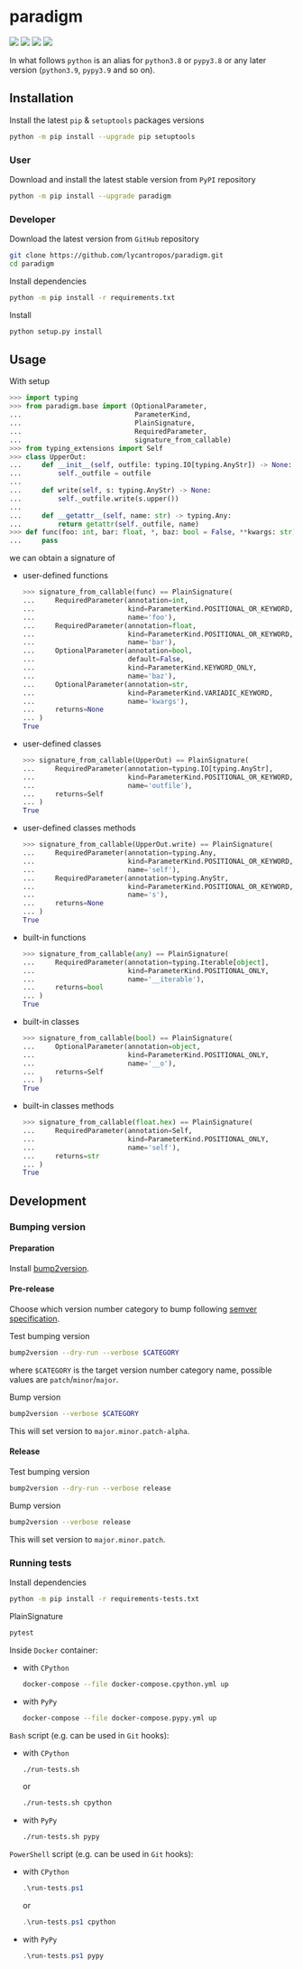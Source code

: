 paradigm
========

[![](https://github.com/lycantropos/paradigm/workflows/CI/badge.svg)](https://github.com/lycantropos/paradigm/actions/workflows/ci.yml "Github Actions")
[![](https://codecov.io/gh/lycantropos/paradigm/branch/master/graph/badge.svg)](https://codecov.io/gh/lycantropos/paradigm "Codecov")
[![](https://img.shields.io/github/license/lycantropos/paradigm.svg)](https://github.com/lycantropos/paradigm/blob/master/LICENSE "License")
[![](https://badge.fury.io/py/paradigm.svg)](https://badge.fury.io/py/paradigm "PyPI")

In what follows `python` is an alias for `python3.8` or `pypy3.8`
or any later version (`python3.9`, `pypy3.9` and so on).

Installation
------------

Install the latest `pip` & `setuptools` packages versions
```bash
python -m pip install --upgrade pip setuptools
```

### User

Download and install the latest stable version from `PyPI` repository
```bash
python -m pip install --upgrade paradigm
```

### Developer

Download the latest version from `GitHub` repository
```bash
git clone https://github.com/lycantropos/paradigm.git
cd paradigm
```

Install dependencies
```bash
python -m pip install -r requirements.txt
```

Install
```bash
python setup.py install
```

Usage
-----

With setup
```python
>>> import typing
>>> from paradigm.base import (OptionalParameter,
...                            ParameterKind,
...                            PlainSignature,
...                            RequiredParameter,
...                            signature_from_callable)
>>> from typing_extensions import Self
>>> class UpperOut:
...     def __init__(self, outfile: typing.IO[typing.AnyStr]) -> None:
...         self._outfile = outfile
... 
...     def write(self, s: typing.AnyStr) -> None:
...         self._outfile.write(s.upper())
... 
...     def __getattr__(self, name: str) -> typing.Any:
...         return getattr(self._outfile, name)
>>> def func(foo: int, bar: float, *, baz: bool = False, **kwargs: str) -> None:
...     pass

```
we can obtain a signature of
- user-defined functions
  ```python
  >>> signature_from_callable(func) == PlainSignature(
  ...     RequiredParameter(annotation=int,
  ...                       kind=ParameterKind.POSITIONAL_OR_KEYWORD,
  ...                       name='foo'),
  ...     RequiredParameter(annotation=float,
  ...                       kind=ParameterKind.POSITIONAL_OR_KEYWORD,
  ...                       name='bar'),
  ...     OptionalParameter(annotation=bool,
  ...                       default=False,
  ...                       kind=ParameterKind.KEYWORD_ONLY,
  ...                       name='baz'),
  ...     OptionalParameter(annotation=str,
  ...                       kind=ParameterKind.VARIADIC_KEYWORD,
  ...                       name='kwargs'),
  ...     returns=None
  ... )
  True
  
  ```
- user-defined classes
  ```python
  >>> signature_from_callable(UpperOut) == PlainSignature(
  ...     RequiredParameter(annotation=typing.IO[typing.AnyStr],
  ...                       kind=ParameterKind.POSITIONAL_OR_KEYWORD,
  ...                       name='outfile'),
  ...     returns=Self
  ... )
  True
  
  ```
- user-defined classes methods
  ```python
  >>> signature_from_callable(UpperOut.write) == PlainSignature(
  ...     RequiredParameter(annotation=typing.Any,
  ...                       kind=ParameterKind.POSITIONAL_OR_KEYWORD,
  ...                       name='self'),
  ...     RequiredParameter(annotation=typing.AnyStr,
  ...                       kind=ParameterKind.POSITIONAL_OR_KEYWORD,
  ...                       name='s'),
  ...     returns=None
  ... )
  True
  
  ```
- built-in functions
  ```python
  >>> signature_from_callable(any) == PlainSignature(
  ...     RequiredParameter(annotation=typing.Iterable[object],
  ...                       kind=ParameterKind.POSITIONAL_ONLY,
  ...                       name='__iterable'),
  ...     returns=bool
  ... )
  True
  
  ```
- built-in classes
  ```python
  >>> signature_from_callable(bool) == PlainSignature(
  ...     OptionalParameter(annotation=object,
  ...                       kind=ParameterKind.POSITIONAL_ONLY,
  ...                       name='__o'),
  ...     returns=Self
  ... )
  True
  
  ```
- built-in classes methods
  ```python
  >>> signature_from_callable(float.hex) == PlainSignature(
  ...     RequiredParameter(annotation=Self,
  ...                       kind=ParameterKind.POSITIONAL_ONLY,
  ...                       name='self'),
  ...     returns=str
  ... )
  True
  
  ```

Development
-----------

### Bumping version

#### Preparation

Install
[bump2version](https://github.com/c4urself/bump2version#installation).

#### Pre-release

Choose which version number category to bump following [semver
specification](http://semver.org/).

Test bumping version
```bash
bump2version --dry-run --verbose $CATEGORY
```

where `$CATEGORY` is the target version number category name, possible
values are `patch`/`minor`/`major`.

Bump version
```bash
bump2version --verbose $CATEGORY
```

This will set version to `major.minor.patch-alpha`. 

#### Release

Test bumping version
```bash
bump2version --dry-run --verbose release
```

Bump version
```bash
bump2version --verbose release
```

This will set version to `major.minor.patch`.

### Running tests

Install dependencies
```bash
python -m pip install -r requirements-tests.txt
```

PlainSignature
```bash
pytest
```

Inside `Docker` container:
- with `CPython`
  ```bash
  docker-compose --file docker-compose.cpython.yml up
  ```
- with `PyPy`
  ```bash
  docker-compose --file docker-compose.pypy.yml up
  ```

`Bash` script (e.g. can be used in `Git` hooks):
- with `CPython`
  ```bash
  ./run-tests.sh
  ```
  or
  ```bash
  ./run-tests.sh cpython
  ```

- with `PyPy`
  ```bash
  ./run-tests.sh pypy
  ```

`PowerShell` script (e.g. can be used in `Git` hooks):
- with `CPython`
  ```powershell
  .\run-tests.ps1
  ```
  or
  ```powershell
  .\run-tests.ps1 cpython
  ```
- with `PyPy`
  ```powershell
  .\run-tests.ps1 pypy
  ```
